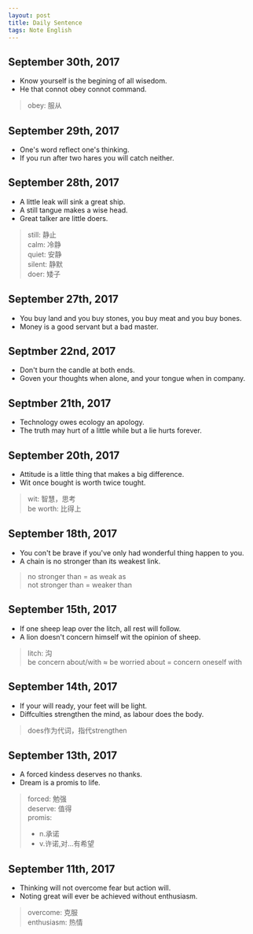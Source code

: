 ```yaml
---
layout: post
title: Daily Sentence
tags: Note English
---
```


September 30th, 2017
---
+ Know yourself is the begining of all wisedom.
+ He that connot obey connot command.
>obey: 服从

September 29th, 2017
---
+ One's word reflect one's thinking.
+ If you run after two hares you will catch neither.

September 28th, 2017
---
+ A little leak will sink a great ship.
+ A still tangue makes a wise head.
+ Great talker are little doers.
> still: 静止  
> calm: 冷静  
> quiet: 安静  
> silent: 静默  
> doer: 矮子  

September 27th, 2017
---
+ You buy land and you buy stones, you buy meat and you buy bones.
+ Money is a good servant but a bad master.

Septmber 22nd, 2017
---
+ Don't burn the candle at both ends.
+ Goven your thoughts when alone, and your tongue when in company.

Septmber 21th, 2017
---
+ Technology owes ecology an apology.
+ The truth may hurt of a little while but a lie hurts forever.

September 20th, 2017
---
+ Attitude is a little thing that makes a big difference.
+ Wit once bought is worth twice tought.
> wit: 智慧，思考  
> be worth: 比得上

September 18th, 2017
---
+ You con't be brave if you've only had wonderful thing happen to you.
+ A chain is no stronger than its weakest link.
> no stronger than = as weak as  
> not stronger than = weaker than

September 15th, 2017
---
+ If one sheep leap over the litch, all rest will follow.
+ A lion doesn't concern himself wit the opinion of sheep.
> litch: 沟  
> be concern about/with ≈ be worried about = concern oneself with

September 14th, 2017
---
+ If your will ready, your feet will be light.
+ Diffculties strengthen the mind, as labour does the body.
> does作为代词，指代strengthen

September 13th, 2017
---
+ A forced kindess deserves no thanks.
+ Dream is a promis to life.
> forced: 勉强  
> deserve: 值得  
> promis: 
>+ n.承诺
>+ v.许诺,对…有希望

September 11th, 2017
---
+ Thinking will not overcome fear but action will.
+ Noting great will ever be achieved without enthusiasm.
> overcome: 克服  
> enthusiasm: 热情